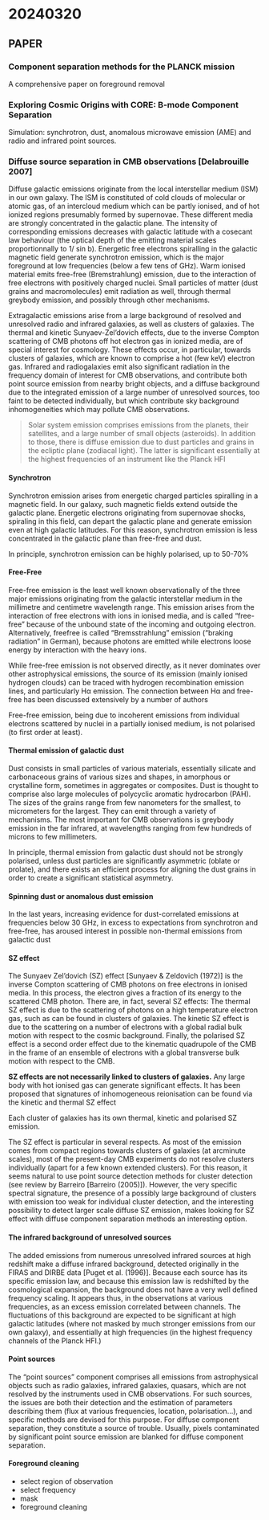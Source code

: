 
# 20240320

## PAPER

### Component separation methods for the PLANCK mission 
A comprehensive paper on foreground removal

### Exploring Cosmic Origins with CORE: B-mode Component Separation

Simulation: synchrotron, dust, anomalous microwave emission (AME) and radio and infrared point sources.

### Diffuse source separation in CMB observations [Delabrouille 2007]
Diffuse galactic emissions originate from the local interstellar medium (ISM) in our own galaxy. The ISM is constituted of cold clouds of molecular or atomic gas, of an intercloud medium which can be partly ionised, and of hot ionized regions presumably formed by supernovae. These different media are strongly concentrated in the galactic plane. The intensity of corresponding emissions decreases with galactic latitude with a cosecant law behaviour (the optical depth of the emitting material scales proportionnally to 1/ sin b). Energetic free electrons spiralling in the galactic magnetic field generate synchrotron emission, which is the major foreground at low frequencies (below a few tens of GHz). Warm ionised material emits free-free (Bremstrahlung) emission, due to the interaction of free electrons with positively charged nuclei. Small particles of matter (dust grains and macromolecules) emit radiation as well, through thermal greybody emission, and possibly through other mechanisms.

Extragalactic emissions arise from a large background of resolved and unresolved radio and infrared galaxies, as well as clusters of galaxies. The thermal and kinetic Sunyaev-Zel’dovich effects, due to the inverse Compton scattering of CMB photons off hot electron gas in ionized media, are of special interest for cosmology. These effects occur, in particular, towards clusters of galaxies, which are known to comprise a hot (few keV) electron gas. Infrared and radiogalaxies emit also significant radiation in the frequency domain of interest for CMB observations, and contribute both point source emission from nearby bright objects, and a diffuse background due to the integrated emission of a large number of unresolved sources, too faint to be detected individually, but which contribute sky background inhomogeneities which may pollute CMB observations.

> Solar system emission comprises emissions from the planets, their satellites, and a large number of small objects (asteroids). In addition to those, there is diffuse emission due to dust particles and grains in the ecliptic plane (zodiacal light). The latter is significant essentially at the highest frequencies of an instrument like the Planck HFI

#### Synchrotron
Synchrotron emission arises from energetic charged particles spiralling in a magnetic field. In our galaxy, such magnetic fields extend outside the galactic plane. Energetic electrons originating from supernovae shocks, spiraling in this field, can depart the galactic plane and generate emission even at high galactic latitudes. For this reason, synchrotron emission is less concentrated in the galactic plane than free-free and dust.

In principle, synchrotron emission can be highly polarised, up to 50-70%

#### Free-Free
Free-free emission is the least well known observationally of the three major emissions originating from the galactic interstellar medium in the millimetre and centimetre wavelength range. This emission arises from the interaction of free electrons with ions in ionised media, and is called “free-free” because of the unbound state of the incoming and outgoing electron. Alternatively, freefree is called “Bremsstrahlung” emission (“braking radiation” in German), because photons are emitted while electrons loose energy by interaction with the heavy ions.

While free-free emission is not observed directly, as it never dominates over other astrophysical emissions, the source of its emission (mainly ionised hydrogen clouds) can be traced with hydrogen recombination emission lines, and particularly Hα emission. The connection between Hα and free-free has been discussed extensively by a number of authors

Free-free emission, being due to incoherent emissions from individual electrons scattered by nuclei in a partially ionised medium, is not polarised (to first order at least).


#### Thermal emission of galactic dust
Dust consists in small particles of various materials, essentially silicate and carbonaceous grains of various sizes and shapes, in amorphous or crystalline form, sometimes in aggregates or composites. Dust is thought to comprise also large molecules of polycyclic aromatic hydrocarbon (PAH). The sizes of the grains range from few nanometers for the smallest, to micrometers for the largest. They can emit through a variety of mechanisms. The most important for CMB observations is greybody emission in the far infrared, at wavelengths ranging from few hundreds of microns to few millimeters.

In principle, thermal emission from galactic dust should not be strongly polarised, unless dust particles are significantly asymmetric (oblate or prolate), and there exists an efficient process for aligning the dust grains in order to create a significant statistical asymmetry.

#### Spinning dust or anomalous dust emission
In the last years, increasing evidence for dust-correlated emissions at frequencies below 30 GHz, in excess to expectations from synchrotron and free-free, has aroused interest in possible non-thermal emissions from galactic dust

#### SZ effect
The Sunyaev Zel’dovich (SZ) effect [Sunyaev & Zeldovich (1972)] is the inverse Compton scattering of CMB photons on free electrons in ionised media. In this process, the electron gives a fraction of its energy to the scattered CMB photon. There are, in fact, several SZ effects: The thermal SZ effect is due to the scattering of photons on a high temperature electron gas, such as can be found in clusters of galaxies. The kinetic SZ effect is due to the scattering on a number of electrons with a global radial bulk motion with respect to the cosmic background. Finally, the polarised SZ effect is a second order effect due to the kinematic quadrupole of the CMB in the frame of an ensemble of electrons with a global transverse bulk motion with respect to the CMB.

**SZ effects are not necessarily linked to clusters of galaxies.** Any large body with hot ionised gas can generate significant effects. It has been proposed that signatures of inhomogeneous reionisation can be found via the kinetic and thermal SZ effect

Each cluster of galaxies has its own thermal, kinetic and polarised SZ emission.

The SZ effect is particular in several respects. As most of the emission comes from compact regions towards clusters of galaxies (at arcminute scales), most of the present-day CMB experiments do not resolve clusters individually (apart for a few known extended clusters). For this reason, it seems natural to use point source detection methods for cluster detection (see review by Barreiro [Barreiro (2005)]). However, the very specific spectral signature, the presence of a possibly large background of clusters with emission too weak for individual cluster detection, and the interesting possibility to detect larger scale diffuse SZ emission, makes looking for SZ effect with diffuse component separation methods an interesting option.

#### The infrared background of unresolved sources
The added emissions from numerous unresolved infrared sources at high redshift make a diffuse infrared background, detected originally in the FIRAS and DIRBE data [Puget et al. (1996)]. Because each source has its specific emission law, and because this emission law is redshifted by the cosmological expansion, the background does not have a very well defined frequency scaling. It appears thus, in the observations at various frequencies, as an excess emission correlated between channels. The fluctuations of this background are expected to be significant at high galactic latitudes (where not masked by much stronger emissions from our own galaxy), and essentially at high frequencies (in the highest frequency channels of the Planck HFI.)

#### Point sources
The “point sources” component comprises all emissions from astrophysical objects such as radio galaxies, infrared galaxies, quasars, which are not resolved by the instruments used in CMB observations. For such sources, the issues are both their detection and the estimation of parameters describing them (flux at various frequencies, location, polarisation...), and specific methods are devised for this purpose. For diffuse component separation, they constitute a source of trouble. Usually, pixels contaminated by significant point source emission are blanked for diffuse component separation.

#### Foreground cleaning
* select region of observation
* select frequency
* mask
* foreground cleaning